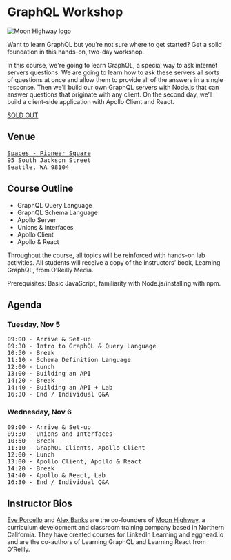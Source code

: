 # GraphQL Workshop

![Moon Highway logo](${STATIC}/images/moonhighway.svg)

Want to learn GraphQL but you’re not sure where to get started? Get a solid foundation in this hands-on, two-day workshop.

In this course, we're going to learn GraphQL, a special way to ask internet servers questions. We are going to learn how to ask these servers all sorts of questions at once and allow them to provide all of the answers in a single response. Then we'll build our own GraphQL servers with Node.js that can answer questions that originate with any client. On the second day, we’ll build a client-side application with Apollo Client and React.

<a class="cta nope" href="#">SOLD OUT</a>

## Venue

<pre>
<a href="https://www.spacesworks.com/seattle/pioneer-square/">Spaces - Pioneer Square</a>
95 South Jackson Street
Seattle, WA 98104
</pre>

## Course Outline

- GraphQL Query Language
- GraphQL Schema Language
- Apollo Server
- Unions & Interfaces
- Apollo Client
- Apollo & React

Throughout the course, all topics will be reinforced with hands-on lab activities. All students will receive a copy of the instructors’ book, Learning GraphQL, from O’Reilly Media.

Prerequisites: Basic JavaScript, familiarity with Node.js/installing with npm.

## Agenda

### Tuesday, Nov 5

<pre>09:00 - Arrive & Set-up
09:30 - Intro to GraphQL & Query Language
10:50 - Break
11:10 - Schema Definition Language
12:00 - Lunch
13:00 - Building an API
14:20 - Break
14:40 - Building an API + Lab
16:30 - End / Individual Q&A</pre>

### Wednesday, Nov 6

<pre>09:00 - Arrive & Set-up
09:30 - Unions and Interfaces
10:50 - Break
11:10 - GraphQL Clients, Apollo Client
12:00 - Lunch
13:00 - Apollo Client, Apollo & React
14:20 - Break
14:40 - Apollo & React, Lab
16:30 - End / Individual Q&A</pre>

## Instructor Bios

[Eve Porcello](http://twitter.com/eveporcello) and [Alex Banks](http://twitter.com/moontahoe) are the co-founders of [Moon Highway](http://www.moonhighway.com/), a curriculum development and classroom training company based in Northern California. They have created courses for LinkedIn Learning and egghead.io and are the co-authors of Learning GraphQL and Learning React from O’Reilly.
